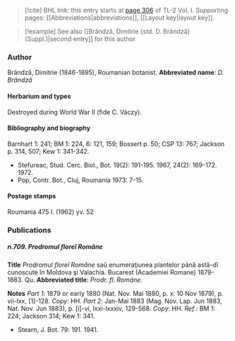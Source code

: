 > [!cite] BHL link: this entry starts at [page 306](https://www.biodiversitylibrary.org/page/33120437) of TL-2 Vol. I.
> Supporting pages: [[Abbreviations|abbreviations]], [[Layout key|layout key]].

> [!example] See also [[Brândză, Dimitrie {std. D. Brândză} (Suppl.)|second entry]] for this author

### Author

Brândzǎ, Dimitrie (1846-1895), Roumanian botanist. 
**Abbreviated name**: *D. Brândzǎ*

#### Herbarium and types

Destroyed during World War II (fide C. Váczy).

#### Bibliography and biography

Barnhart 1: 241; BM 1: 224, 6: 121, 159; Bossert p. 50; CSP 13: 767; Jackson p. 314, 507; Kew 1: 341-342.
- Stefureac, Stud. Cerc. Biol., Bot. 19(2): 191-195. 1967, 24(2): 169-172. 1972.
- Pop, Contr. Bot., Cluj, Roumania 1973: 7-15.

#### Postage stamps

Roumania 475 I. (1962) yv. 52

### Publications

##### n.709. Prodromul floreî Române

**Title**
*Prodromul floreî Române* saǔ enumeraţiunea plantelor pǎnǎ astǎ-dǐ cunoscute în Moldova şi Valachia. Bucarest (Academiei Romane) 1879-1883. Qu.
**Abbreviated title**: *Prodr. fl. Románe*.

**Notes**
*Part 1*: 1879 or early 1880 (Nat. Nov. Mai 1880, p. x: 10 Nov 1879), p. vii-lxx, \[1\]-128.
*Copy*: HH.
*Part 2*: Jan-Mai 1883 (Mag. Nov. Lap. Jun 1883, Nat. Nov. Jun 1883), p. \[i\]-vi, lxxi-lxxxiv, 129-568. *Copy*: HH.
*Ref*.: BM 1: 224; Jackson 314; Kew 1: 341.
- Stearn, J. Bot. 79: 191. 1941.

